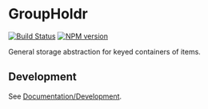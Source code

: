 <!-- {{Top}} -->
# GroupHoldr
[![Build Status](https://travis-ci.org/FullScreenShenanigans/GroupHoldr.svg?branch=master)](https://travis-ci.org/FullScreenShenanigans/GroupHoldr)
[![NPM version](https://badge.fury.io/js/groupholdr.svg)](http://badge.fury.io/js/groupholdr)

General storage abstraction for keyed containers of items.
<!-- {{/Top}} -->

<!-- {{Development}} -->
## Development

See [Documentation/Development](https://github.com/FullScreenShenanigans/Documentation).


<!-- {{/Development}} -->
